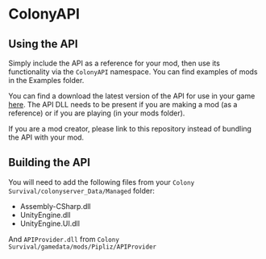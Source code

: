 # ColonyAPI

## Using the API

Simply include the API as a reference for your mod, then use its functionality via the `ColonyAPI` namespace. You can find examples of mods in the Examples folder.

You can find a download the latest version of the API for use in your game [here](https://github.com/ColonyPlusPlus/ColonyAPI/releases). The API DLL needs to be present if you are making a mod (as a reference) or if you are playing (in your mods folder).

If you are a mod creator, please link to this repository instead of bundling the API with your mod.

## Building the API

You will need to add the following files from your `Colony Survival/colonyserver_Data/Managed` folder:

- Assembly-CSharp.dll
- UnityEngine.dll
- UnityEngine.UI.dll

And `APIProvider.dll` from `Colony Survival/gamedata/mods/Pipliz/APIProvider`

